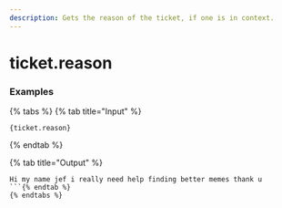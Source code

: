 ```yaml
---
description: Gets the reason of the ticket, if one is in context.
---
```


# ticket.reason

### Examples

{% tabs %}
{% tab title="Input" %}
```text
{ticket.reason}
```
{% endtab %}

{% tab title="Output" %}
```text
Hi my name jef i really need help finding better memes thank u
```{% endtab %}
{% endtabs %}